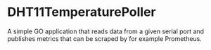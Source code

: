 # DHT11TemperaturePoller

A simple GO application that reads data from a given serial port and publishes
metrics that can be scraped by for example Prometheus.